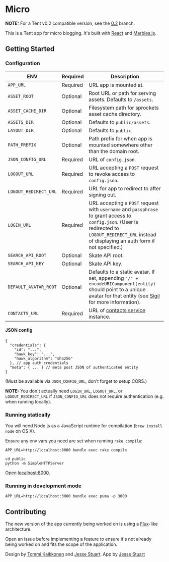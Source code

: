 # Micro

**NOTE:** For a Tent v0.2 compatible version, see the [0.2](https://github.com/tent/tent-status/tree/0.2) branch.

This is a Tent app for micro blogging. It's built with [React](http://reactjs.org) and [Marbles.js](https://github.com/jvatic/marbles-js).

## Getting Started

### Configuration

ENV                   | Required | Description
---                   | -------- | -----------
`APP_URL`             | Required | URL app is mounted at.
`ASSET_ROOT`          | Optional | Root URL or path for serving assets. Defaults to `/assets`.
`ASSET_CACHE_DIR`     | Optional | Filesystem path for sprockets asset cache directory.
`ASSETS_DIR`          | Optional | Defaults to `public/assets`.
`LAYOUT_DIR`          | Optional | Defaults to `public`.
`PATH_PREFIX`         | Optional | Path prefix for when app is mounted somewhere other than the domain root.
`JSON_CONFIG_URL`     | Required | URL of `config.json`.
`LOGOUT_URL`          | Required | URL accepting a `POST` request to revoke access to `config.json`.
`LOGOUT_REDIRECT_URL` | Required | URL for app to redirect to after signing out.
`LOGIN_URL`           | Required | URL accepting a `POST` request with `username` and `passphrase` to grant access to `config.json`. (User is redirected to `LOGOUT_REDIRECT_URL` instead of displaying an auth form if not specified.)
`SEARCH_API_ROOT`     | Optional | Skate API root.
`SEARCH_API_KEY`      | Optional | Skate API key.
`DEFAULT_AVATAR_ROOT` | Optional | Defaults to a static avatar. If set, appending `"/" + encodeURIComponent(entity)` should point to a unique avatar for that entity (see [Sigil](https://github.com/cupcake/sigil) for more information).
`CONTACTS_URL`        | Required | URL of [contacts service](https://github.com/cupcake/contacts-service) instance.

#### JSON config

```
{
  "credentials": {
    "id": "...",
    "hawk_key": "...",
    "hawk_algorithm": "sha256"
  }, // app auth credentials
  "meta": { ... } // meta post JSON of authenticated entity
}
```

(Must be available via `JSON_CONFIG_URL`, don't forget to setup CORS.)

**NOTE:** You don't actually need `LOGIN_URL`, `LOGOUT_URL`, or `LOGOUT_REDIRECT_URL` if `JSON_CONFIG_URL` does not require authentication (e.g. when running locally).

### Running statically

You will need Node.js as a JavaScript runtime for compilation (`brew install node` on OS X).

Ensure any env vars you need are set when running `rake compile`:

```
APP_URL=http://localhost:8000 bundle exec rake compile
```

```
cd public
python -m SimpleHTTPServer
```

Open [localhost:8000](http://localhost:8000).

### Running in development mode

```
APP_URL=http://localhost:3000 bundle exec puma -p 3000
```

## Contributing

The new version of the app currently being worked on is using a [Flux](http://facebook.github.io/react/docs/flux-overview.html)-like architecture.

Open an issue before implementing a feature to ensure it's not already being worked on and fits the scope of the application.

Design by [Tommi Kaikkonen](http://kaikkonendesign.fi) and [Jesse Stuart](https://github.com/jvatic).
App by [Jesse Stuart](https://github/com/jvatic)
